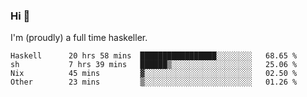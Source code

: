 ### Hi 👋

I'm (proudly) a full time haskeller.

<!--START_SECTION:waka-->

```text
Haskell      20 hrs 58 mins  █████████████████░░░░░░░░   68.65 %
sh           7 hrs 39 mins   ██████▒░░░░░░░░░░░░░░░░░░   25.06 %
Nix          45 mins         ▓░░░░░░░░░░░░░░░░░░░░░░░░   02.50 %
Other        23 mins         ▒░░░░░░░░░░░░░░░░░░░░░░░░   01.26 %
```

<!--END_SECTION:waka-->
